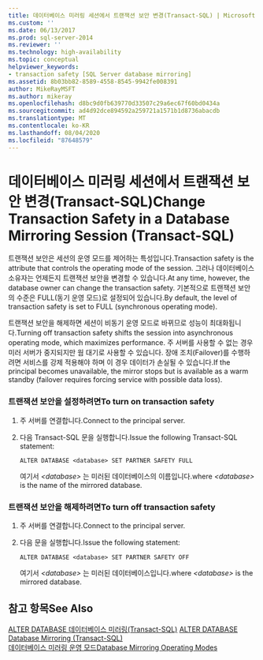 ```yaml
---
title: 데이터베이스 미러링 세션에서 트랜잭션 보안 변경(Transact-SQL) | Microsoft Docs
ms.custom: ''
ms.date: 06/13/2017
ms.prod: sql-server-2014
ms.reviewer: ''
ms.technology: high-availability
ms.topic: conceptual
helpviewer_keywords:
- transaction safety [SQL Server database mirroring]
ms.assetid: 8b03bb82-8589-4558-8545-9942fe008391
author: MikeRayMSFT
ms.author: mikeray
ms.openlocfilehash: d8bc9d0fb639770d33507c29a6ec67f60bd0434a
ms.sourcegitcommit: ad4d92dce894592a259721a1571b1d8736abacdb
ms.translationtype: MT
ms.contentlocale: ko-KR
ms.lasthandoff: 08/04/2020
ms.locfileid: "87648579"
---
```

# <a name="change-transaction-safety-in-a-database-mirroring-session-transact-sql"></a><span data-ttu-id="6a46d-102">데이터베이스 미러링 세션에서 트랜잭션 보안 변경(Transact-SQL)</span><span class="sxs-lookup"><span data-stu-id="6a46d-102">Change Transaction Safety in a Database Mirroring Session (Transact-SQL)</span></span>
  <span data-ttu-id="6a46d-103">트랜잭션 보안은 세션의 운영 모드를 제어하는 특성입니다.</span><span class="sxs-lookup"><span data-stu-id="6a46d-103">Transaction safety is the attribute that controls the operating mode of the session.</span></span> <span data-ttu-id="6a46d-104">그러나 데이터베이스 소유자는 언제든지 트랜잭션 보안을 변경할 수 있습니다.</span><span class="sxs-lookup"><span data-stu-id="6a46d-104">At any time, however, the database owner can change the transaction safety.</span></span> <span data-ttu-id="6a46d-105">기본적으로 트랜잭션 보안의 수준은 FULL(동기 운영 모드)로 설정되어 있습니다.</span><span class="sxs-lookup"><span data-stu-id="6a46d-105">By default, the level of transaction safety is set to FULL (synchronous operating mode).</span></span>  
  
 <span data-ttu-id="6a46d-106">트랜잭션 보안을 해제하면 세션이 비동기 운영 모드로 바뀌므로 성능이 최대화됩니다.</span><span class="sxs-lookup"><span data-stu-id="6a46d-106">Turning off transaction safety shifts the session into asynchronous operating mode, which maximizes performance.</span></span> <span data-ttu-id="6a46d-107">주 서버를 사용할 수 없는 경우 미러 서버가 중지되지만 웜 대기로 사용할 수 있습니다. 장애 조치(Failover)를 수행하려면 서비스를 강제 적용해야 하며 이 경우 데이터가 손실될 수 있습니다.</span><span class="sxs-lookup"><span data-stu-id="6a46d-107">If the principal becomes unavailable, the mirror stops but is available as a warm standby (failover requires forcing service with possible data loss).</span></span>  
  
### <a name="to-turn-on-transaction-safety"></a><span data-ttu-id="6a46d-108">트랜잭션 보안을 설정하려면</span><span class="sxs-lookup"><span data-stu-id="6a46d-108">To turn on transaction safety</span></span>  
  
1.  <span data-ttu-id="6a46d-109">주 서버를 연결합니다.</span><span class="sxs-lookup"><span data-stu-id="6a46d-109">Connect to the principal server.</span></span>  
  
2.  <span data-ttu-id="6a46d-110">다음 Transact-SQL 문을 실행합니다.</span><span class="sxs-lookup"><span data-stu-id="6a46d-110">Issue the following Transact-SQL statement:</span></span>  
  
    ```  
    ALTER DATABASE <database> SET PARTNER SAFETY FULL  
    ```  
  
     <span data-ttu-id="6a46d-111">여기서 *\<database>* 는 미러된 데이터베이스의 이름입니다.</span><span class="sxs-lookup"><span data-stu-id="6a46d-111">where *\<database>* is the name of the mirrored database.</span></span>  
  
### <a name="to-turn-off-transaction-safety"></a><span data-ttu-id="6a46d-112">트랜잭션 보안을 해제하려면</span><span class="sxs-lookup"><span data-stu-id="6a46d-112">To turn off transaction safety</span></span>  
  
1.  <span data-ttu-id="6a46d-113">주 서버를 연결합니다.</span><span class="sxs-lookup"><span data-stu-id="6a46d-113">Connect to the principal server.</span></span>  
  
2.  <span data-ttu-id="6a46d-114">다음 문을 실행합니다.</span><span class="sxs-lookup"><span data-stu-id="6a46d-114">Issue the following statement:</span></span>  
  
    ```  
    ALTER DATABASE <database> SET PARTNER SAFETY OFF  
    ```  
  
     <span data-ttu-id="6a46d-115">여기서 *\<database>* 는 미러된 데이터베이스입니다.</span><span class="sxs-lookup"><span data-stu-id="6a46d-115">where *\<database>* is the mirrored database.</span></span>  
  
## <a name="see-also"></a><span data-ttu-id="6a46d-116">참고 항목</span><span class="sxs-lookup"><span data-stu-id="6a46d-116">See Also</span></span>  
 <span data-ttu-id="6a46d-117">[ALTER DATABASE 데이터베이스 미러링&#40;Transact-SQL&#41;](/sql/t-sql/statements/alter-database-transact-sql-database-mirroring) </span><span class="sxs-lookup"><span data-stu-id="6a46d-117">[ALTER DATABASE Database Mirroring &#40;Transact-SQL&#41;](/sql/t-sql/statements/alter-database-transact-sql-database-mirroring) </span></span>  
 [<span data-ttu-id="6a46d-118">데이터베이스 미러링 운영 모드</span><span class="sxs-lookup"><span data-stu-id="6a46d-118">Database Mirroring Operating Modes</span></span>](database-mirroring-operating-modes.md)  
  
  
